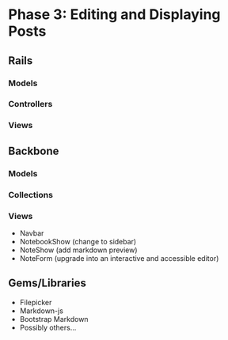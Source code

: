# Phase 3: Editing and Displaying Posts

## Rails
### Models

### Controllers

### Views

## Backbone
### Models

### Collections

### Views
* Navbar
* NotebookShow (change to sidebar)
* NoteShow (add markdown preview)
* NoteForm (upgrade into an interactive and accessible editor)

## Gems/Libraries
* Filepicker
* Markdown-js
* Bootstrap Markdown
* Possibly others...
